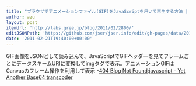 ```yaml
---
title: "ブラウザでアニメーションファイル(GIF)をJavaScriptを用いて再生する方法 | GREE Engineers' Blog"
author: azu
layout: post
itemUrl: 'http://labs.gree.jp/blog/2011/02/2800/'
editJSONPath: 'https://github.com/jser/jser.info/edit/gh-pages/data/2011/02/index.json'
date: '2011-02-21T19:40:00+00:00'
---
```

GIF画像をJSONとして読み込んで、JavaScriptでGIFヘッダーを見てフレームごとにデータスキームURIに変換してimgタグで表示。アニメーションGIFはCanvasのフレーム操作を利用して表示
-[404 Blog Not Found:javascript - Yet Another Base64 transcoder](http://blog.livedoor.jp/dankogai/archives/51067688.html "404 Blog Not Found:javascript - Yet Another Base64 transcoder")
